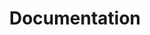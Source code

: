 ---
layout: home
title: Documentation
excerpt: Documentation for using TSWoW
tagline: |
  The WoTLK Modding Framework
heading: TSWoW Wiki
icon:
  type: fa
  name: fa-book
color: green
navigation:
  - /documentation/page
---